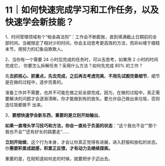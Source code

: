 # 11｜如何快速完成学习和工作任务，以及快速学会新技能？

1、时间管理领域有个“帕金森法则”：工作会不断膨胀，直到填满截止日期前的全部时间。当被限定了相对少的时间，你会主动思考更高效的方法，而非纠缠于细枝末节，用努力的幻象自欺欺人。

2、当你有一个需要 24 小时后完成的任务时，可以去思考，如果用 2 小时的时间完成它， 你要怎么拆解任务？采用什么方法？如何先完成 80% 的工作？

先**去抓核心、抓重点，先去完成，之后再去考虑完美**。**不用先试图完善细节**，细节是在做的过程中，逐步完善的。

准备工作并不需要，也并不可能在做之前全部完成，因为，在做的过程中，真正需要解决的问题才会逐渐清晰，你才能做到有的放矢。要允许自己做出来垃圾，否则连垃圾都做不 出来。

3、**要想快速学会新东西，重要的是立刻开始输出**。

**如果一直埋头学习技巧和方法，你会一直处于负面的状态**：“这个我也不会”“那个我也不会”“还有好长的路要走”……

**立刻开始做**，这个行为本身，才会让你真正觉得有进展，进入舒服和放松的状态。你**需要积累成就感，积累正反馈，才有动力去继续探索。** 

重要的是，在刚知道如何走的时候，就要把步子迈出去。
